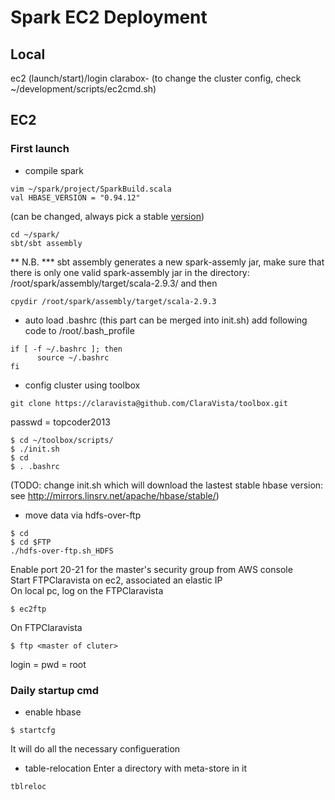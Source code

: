 Spark EC2 Deployment
===================

## Local
ec2 (launch/start)/login clarabox-<postfix>
(to change the cluster config, check ~/development/scripts/ec2cmd.sh)

## EC2

### First launch

+ compile spark
```
vim ~/spark/project/SparkBuild.scala
val HBASE_VERSION = "0.94.12"
```
(can be changed, always pick a stable [version](http://mirrors.linsrv.net/apache/hbase/stable/))
```
cd ~/spark/
sbt/sbt assembly
```
** N.B. ***
sbt assembly generates a new spark-assemly jar, make sure that there is only one valid spark-assembly jar in the directory: /root/spark/assembly/target/scala-2.9.3/ and then
```
cpydir /root/spark/assembly/target/scala-2.9.3
```

+ auto load .bashrc (this part can be merged into init.sh)
add following code to /root/.bash_profile	
```
if [ -f ~/.bashrc ]; then
      source ~/.bashrc
fi
```

+ config cluster using toolbox	
```
git clone https://claravista@github.com/ClaraVista/toolbox.git
```
passwd = topcoder2013	
```
$ cd ~/toolbox/scripts/
$ ./init.sh 
$ cd
$ . .bashrc
```
(TODO: change init.sh which will download the lastest stable hbase version: see http://mirrors.linsrv.net/apache/hbase/stable/)

+ move data via hdfs-over-ftp
```
$ cd
$ cd $FTP
./hdfs-over-ftp.sh_HDFS
```
Enable port 20-21 for the master's security group from AWS console<br>
Start FTPClaravista on ec2, associated an elastic IP<br>
On local pc, log on the FTPClaravista<br>
```
$ ec2ftp
```
On FTPClaravista
```
$ ftp <master of cluter>
```
login = pwd = root

### Daily startup cmd

+ enable hbase
```
$ startcfg
```
It will do all the necessary configueration

+ table-relocation
Enter a directory with meta-store in it
```
tblreloc
```

